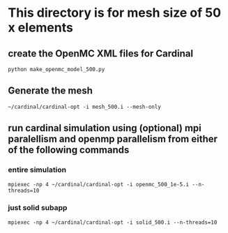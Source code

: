 # This directory is for mesh size of 50 x elements
## create the OpenMC XML files for Cardinal
`python make_openmc_model_500.py`
## Generate the mesh
`~/cardinal/cardinal-opt -i mesh_500.i --mesh-only`
## run cardinal simulation using (optional) mpi paralellism and openmp parallelism from either of the following commands
### entire simulation
`mpiexec -np 4 ~/cardinal/cardinal-opt -i openmc_500_1e-5.i --n-threads=10`
### just solid subapp
`mpiexec -np 4 ~/cardinal/cardinal-opt -i solid_500.i --n-threads=10`